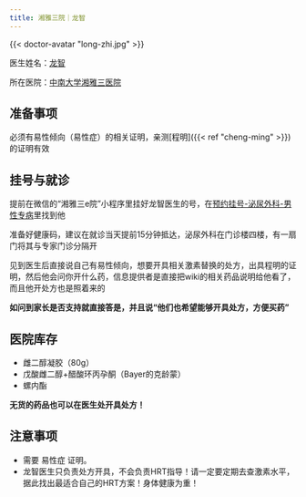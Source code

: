```yaml
---
title: 湘雅三院｜龙智
---
```


{{< doctor-avatar "long-zhi.jpg" >}}

医生姓名：[龙智](https://www.xy3yy.com/zjfc/mnwk2019/15765.html)

所在医院：[中南大学湘雅三医院](https://www.xy3yy.com/)

## 准备事项

必须有易性倾向（易性症）的相关证明，亲测[程明]({{< ref "cheng-ming" >}})的证明有效

## 挂号与就诊

提前在微信的“湘雅三e院”小程序里挂好龙智医生的号，在<u>预约挂号-泌尿外科-男性专病</u>里找到他

准备好健康码，建议在就诊当天提前15分钟抵达，泌尿外科在门诊楼四楼，有一扇门将其与专家门诊分隔开

见到医生后直接说自己有易性倾向，想要开具相关激素替换的处方，出具程明的证明，然后他会问你开什么药，信息提供者是直接把wiki的相关药品说明给他看了，而且他开处方也是照着来的

**如问到家长是否支持就直接答是，并且说“他们也希望能够开具处方，方便买药”**

## 医院库存

- 雌二醇凝胶（80g）
- 戊酸雌二醇+醋酸环丙孕酮（Bayer的克龄蒙）
- 螺内酯

**无货的药品也可以在医生处开具处方！**

## 注意事项

- 需要 易性症 证明。
- 龙智医生只负责处方开具，不会负责HRT指导！请一定要定期去查激素水平，据此找出最适合自己的HRT方案！身体健康为重！
